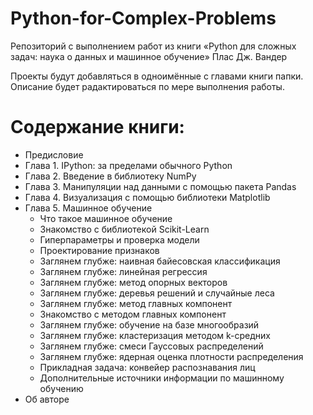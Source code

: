 # Python-for-Complex-Problems
Репозиторий с выполнением работ из книги «Python для сложных задач: наука о данных и машинное обучение» Плас Дж. Вандер

Проекты будут добавляться в одноимённые с главами книги папки.
Описание будет радактироваться по мере выполнения работы.

# Содержание книги:
- Предисловие
- Глава 1. IPython: за пределами обычного Python
- Глава 2. Введение в библиотеку NumPy
- Глава 3. Манипуляции над данными с помощью пакета Pandas
- Глава 4. Визуализация с помощью библиотеки Matplotlib
- Глава 5. Машинное обучение
  - Что такое машинное обучение
  - Знакомство с библиотекой Scikit-Learn
  - Гиперпараметры и проверка модели
  - Проектирование признаков
  - Заглянем глубже: наивная байесовская классификация
  - Заглянем глубже: линейная регрессия
  - Заглянем глубже: метод опорных векторов
  - Заглянем глубже: деревья решений и случайные леса
  - Заглянем глубже: метод главных компонент
  - Знакомство с методом главных компонент
  - Заглянем глубже: обучение на базе многообразий
  - Заглянем глубже: кластеризация методом k-средних
  - Заглянем глубже: смеси Гауссовых распределений
  - Заглянем глубже: ядерная оценка плотности распределения
  - Прикладная задача: конвейер распознавания лиц
  - Дополнительные источники информации по машинному обучению
- Об авторе
